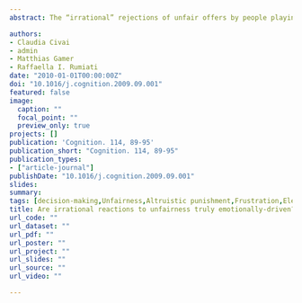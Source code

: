```yaml
---
abstract: The “irrational” rejections of unfair offers by people playing the Ultimatum Game (UG), a widely used laboratory model of economical decision-making, have traditionally been associated with negative emotions, such as frustration, elicited by unfairness (Sanfey et al., 2003, van’t Wout et al., 2006). We recorded skin conductance responses as a measure of emotional activation while participants performed a modified version of the UG, in which they were asked to play both for themselves and on behalf of a third-party. Our findings show that even unfair offers are rejected when participants’ payoff is not affected (third-party condition); however, they show an increase in the emotional activation specifically when they are rejecting offers directed towards themselves (myself condition). These results suggest that theories emphasizing negative emotions as the critical factor of “irrational” rejections (Pillutla & Murninghan, 1996) should be re-discussed. Psychological mechanisms other than emotions might be better candidates for explaining this behaviour.

authors:
- Claudia Civai
- admin
- Matthias Gamer
- Raffaella I. Rumiati
date: "2010-01-01T00:00:00Z"
doi: "10.1016/j.cognition.2009.09.001"
featured: false
image: 
  caption: ""
  focal_point: ""
  preview_only: true
projects: []
publication: 'Cognition. 114, 89-95'
publication_short: "Cognition. 114, 89-95"
publication_types:
- ["article-journal"]
publishDate: "10.1016/j.cognition.2009.09.001"
slides: 
summary:
tags: [decision-making,Unfairness,Altruistic punishment,Frustration,Electrophysiology,Skin Conductance Response,Utilitarian rejections,Ultimatum Game,Self-Other distinction,economical choice,third party,arousal]
title: Are irrational reactions to unfairness truly emotionally-driven? Dissociated behavioural and emotional responses in the Ultimatum Game task
url_code: ""
url_dataset: ""
url_pdf: ""
url_poster: ""
url_project: ""
url_slides: ""
url_source: ""
url_video: ""

---
```


